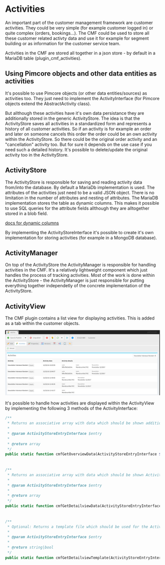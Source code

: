 # Activities

An important part of the customer management framework are customer activities. They could be very simple (for example customer logged in) or quite complex (orders, bookings...). The CMF could be used to store all these customer related activty data and use it for example for segment building or as information for the customer service team.

Activities in the CMF are stored all together in a json store - by default in a MariaDB table (plugin_cmf_activities). 

## Using Pimcore objects and other data entities as activities

It's possible to use Pimcore objects (or other data entities/sources) as activities too. They just need to implement the ActivityInterface (for Pimcore objects extend the AbstractActivity class).

But allthough these activities have it's own data persistance they are additionally stored in the generic ActivityStore. The idea is that the ActivityStore saves all activities in a standardized form and represents a history of all customer activities. So if an activity is for example an order and later on someone cancels this order the order could be an own activity within the ActivityStore. So there could be the original order activity and an "cancellation" activity too. But for sure it depends on the use case if you need such a detailed history. It's possible to delete/update the original activity too in the ActivityStore.

## ActivityStore

The ActivityStore is responsible for saving and reading activity data from/into the database. By default a MariaDb implementation is used. The attributes of the activities just need to be a valid JSON object. There is no limitation in the number of attributes and nesting of attributes. The MariaDB implementation stores the table as dynamic columns. This makes it possible to use SQL queries for the attribute fields allthough they are alltogether stored in a blob field.

[docs for dynamic columns](https://mariadb.com/kb/en/mariadb/dynamic-columns/)

By implementing the ActivityStoreInterface it's possible to create it's own implementation for storing activities (for example in a MongoDB database).

## ActivityManager

On top of the ActivityStore the ActivityManager is responsible for handling activities in the CMF. It's a relatively lightweight component which just handles the process of tracking activities. Most of the work is done within the ActivityStore - the ActivityManager is just responsible for putting everything together independetly of the concrete implementation of the ActivityStore.

## ActivityView

The CMF plugin contains a list view for displaying activities. This is added as a tab within the customer objects.

![ActivityView](./img/ActivityView.png)


It's possible to handle how activities are displayed within the ActivityView by implementing the following 3 methods of the ActivityInterface:
```php
/**
 * Returns an associative array with data which should be shown additional to the type and activity date within the ActivityView overview list.
 * 
 * @param ActivityStoreEntryInterface $entry
 *
 * @return array
 */
public static function cmfGetOverviewData(ActivityStoreEntryInterface $entry);


/**
 * Returns an associative array with data which should be shown ActivityView detail page.
 * 
 * @param ActivityStoreEntryInterface $entry
 *
 * @return array
 */
public static function cmfGetDetailviewData(ActivityStoreEntryInterface $entry);


/**
 * Optional: Returns a template file which should be used for the ActivityView detail page. With this it's possible to implement completely individual detail pages for each activity type.
 * 
 * @param ActivityStoreEntryInterface $entry
 *
 * @return string|bool
 */
public static function cmfGetDetailviewTemplate(ActivityStoreEntryInterface $entry);
```
